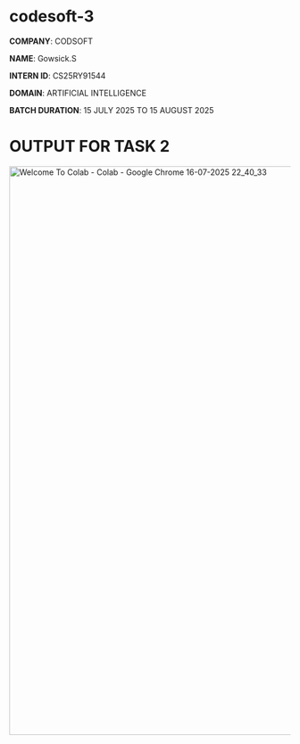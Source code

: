 # codesoft-3
**COMPANY**: CODSOFT

**NAME**: Gowsick.S

**INTERN ID**: CS25RY91544

**DOMAIN**: ARTIFICIAL INTELLIGENCE

**BATCH DURATION**: 15 JULY 2025 TO 15 AUGUST 2025

# OUTPUT FOR TASK 2
<img width="1920" height="1020" alt="Welcome To Colab - Colab - Google Chrome 16-07-2025 22_40_33" src="https://github.com/user-attachments/assets/8779731c-488b-4b35-9b6e-7e6064ca6a34" />
